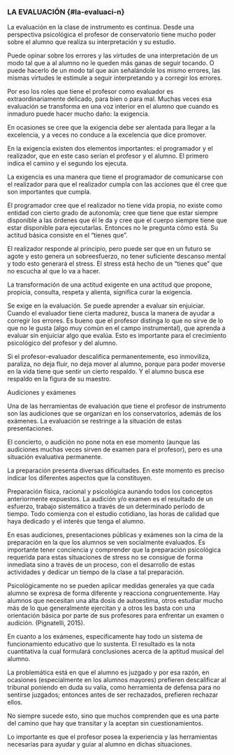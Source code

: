 ### LA EVALUACIÓN {#la-evaluaci-n}

La evaluación en la clase de instrumento es continua. Desde una perspectiva psicológica el profesor de conservatorio tiene mucho poder sobre el alumno que realiza su interpretación y su estudio.

Puede opinar sobre los errores y las virtudes de una interpretación  de un modo tal que a al alumno no le queden más ganas de seguir tocando. O puede hacerlo de un modo tal que aún señalándole los mismo errores, las mismas virtudes le estimule a seguir interpretando y a corregir los errores.

Por eso los roles que tiene el profesor como evaluador es extraordinariamente delicado, para bien o para mal. Muchas veces esa evaluación se transforma en una voz interior en el alumno que cuando es inmaduro puede hacer mucho daño: la exigencia.

En ocasiones se cree que la exigencia debe ser alentada para llegar a la excelencia, y a veces no conduce a la excelencia que dice promover.

En la exigencia existen dos elementos importantes: el programador y  el realizador, que en este caso serían el profesor y el alumno. El primero indica el camino y el segundo los ejecuta.

La exigencia es una manera que tiene el programador de comunicarse con el realizador para que el realizador cumpla con las acciones que él cree que son importantes que cumpla.

El programador cree que el realizador no tiene vida propia, no existe como entidad con cierto grado de autonomía; cree que tiene que estar siempre disponible a las órdenes que él le da y cree que el cuerpo siempre tiene que estar disponible para ejecutarlas. Entonces no le pregunta cómo está. Su actitud básica consiste en el “tienes que”.

El realizador responde al principio, pero puede ser que en un futuro se agote y esto genera un sobreesfuerzo, no tener suficiente descanso mental y todo esto generará el stress. El stress está hecho de un “tienes que” que no escucha al que lo va a hacer.

La transformación de una actitud exigente en una actitud que propone, propicia, consulta, respeta y alienta, significa curar la exigencia.

Se exige en la evaluación. Se puede aprender a evaluar sin enjuiciar. Cuando el evaluador tiene cierta madurez,  busca la manera de ayudar a corregir los errores. Es bueno que el profesor distinga lo que no sirve de lo que no le gusta \(algo muy común en el campo instrumental\), que aprenda a evaluar sin enjuiciar algo que evalúa. Esto es importante para el crecimiento psicológico del profesor y del alumno.

Si el profesor-evaluador descalifica permanentemente, eso inmoviliza, paraliza, no deja fluir, no deja mover al alumno, porque para poder moverse en la vida tiene que sentir un cierto respaldo. Y el alumno busca ese respaldo en la figura de su maestro.

Audiciones y exámenes

Una de las herramientas de evaluación que tiene el profesor de instrumento son las audiciones que se organizan en los conservatorios, además de los exámenes. La evaluación se restringe a la situación de estas presentaciones.

El concierto, o audición no pone nota en ese momento \(aunque las audiciones muchas veces sirven de examen para el profesor\), pero es una situación evaluativa permanente.

La preparación presenta diversas dificultades. En este momento es preciso indicar los diferentes aspectos que la constituyen.

Preparación física, racional y psicológica aunando todos los conceptos anteriormente expuestos. La audición y/o examen es el resultado de un esfuerzo, trabajo sistemático a través de un determinado período de tiempo. Todo comienza con el estudio cotidiano, las horas de calidad que haya dedicado y el interés que tenga el alumno.

En esas audiciones, presentaciones públicas y exámenes son la cima de la preparación en la que los alumnos se ven socialmente evaluados. Es importante tener conciencia  y comprender que la preparación psicológica requerida para estas situaciones de stress no se consigue de forma inmediata sino a través de un proceso, con el desarrollo de estas actividades y dedicar un tiempo de la clase a tal preparación.

Psicológicamente no se pueden aplicar medidas generales ya que cada alumno se expresa de forma diferente y reacciona congruentemente. Hay alumnos que necesitan una alta dosis de autoestima, otros estudiar mucho más de lo que generalmente ejercitan y a otros les basta con una orientación básica por parte de sus profesores para enfrentar un examen o audición. \(Pignatelli, 2015\).

En cuanto a los exámenes, específicamente hay todo un sistema de funcionamiento educativo que lo sustenta. El resultado es la nota cuantitativa la cual formulará conclusiones acerca de la aptitud musical del alumno.

La problemática está en que el alumno es juzgado y por esa razón, en ocasiones \(especialmente en los alumnos mayores\) prefieren descalificar al tribunal poniendo en duda su valía, como herramienta de defensa para no sentirse juzgados; entonces antes de ser rechazados, prefieren rechazar ellos.

No siempre sucede esto, sino que muchos comprenden que es una parte del camino que hay que transitar y la aceptan sin cuestionamientos.

Lo importante es que el profesor posea la experiencia y las herramientas necesarias para ayudar y guiar al alumno en dichas situaciones.

